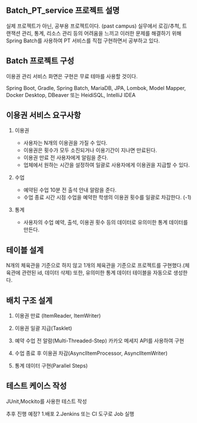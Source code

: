 
## Batch_PT_service 프로젝트 설명
실제 프로젝트가 아닌, 공부용 프로젝트이다. (past campus)
실무에서 로깅/추척, 트랜잭션 관리, 통계, 리소스 관리 등의 어려움을 느끼고 이러한 문제를 해결하기 위해 
Spring Batch를  사용하여 PT 서비스를 직접 구현하면서 공부하고 있다.

## Batch 프로젝트 구성
이용권 관리 서비스 화면은 구현은 무료 테마를 사용할 것이다.

Spring Boot, Gradle, Spring Batch, MariaDB, JPA,  Lombok, Model Mapper, Docker Desktop, DBeaver 또는 HeidiSQL, IntelliJ IDEA

## 이용권 서비스 요구사항

1. 이용권
   + 사용자는 N개의 이용권을 가질 수 있다.
   + 이용권은 횟수가 모두 소진되거나 이용기간이 지나면 만료된다.
   + 이용권 만료 전 사용자에게 알림을 준다.
   + 업체에서 원하는 시간을 설정하여 일괄로 사용자에게 이용권을 지급할 수 있다.
  
2. 수업
   + 예약된 수업 10분 전 출석 안내 알람을 준다.
   + 수업 종료 시간 시점 수업을 예약한 학생의 이용권 횟수를 일괄로 차감한다. (-1)

3. 통계
   + 사용자의 수업 예약, 출석, 이용권 횟수 등의 데이터로 유의미한 통계 데이터를 만든다.


## 테이블 설계
N개의 체육관을 기준으로 하지 않고 1개의 체육관을 기준으로 프로젝트를 구현했다.(체육관에 관련된 id, 데이터 삭제)
또한, 유의미한 통계 데이터 테이블을 자동으로 생성한다.

## 배치 구조 설계
1. 이용권 만료 (ItemReader, ItemWriter)

2. 이용권 일괄 지급(Tasklet)

3. 예약 수업 전 알람(Multi-Threaded-Step)
카카오 메세지 API를 사용하여 구현

4. 수업 종료 후 이용권 차감(AsynclItemProcessor, AsynclItemWriter)

5. 통계 데이터 구현(Parallel Steps)

## 테스트 케이스 작성
JUnit,Mockito를 사용한 테스트 작성


추후 진행 예정?
1.배포
2.Jenkins 또는 CI 도구로 Job 실행




 
